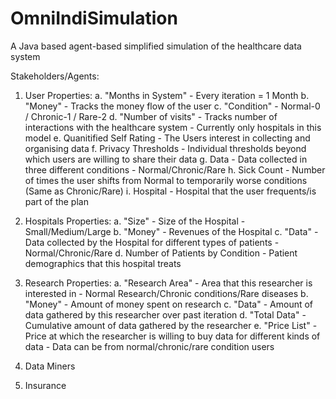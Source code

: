 # OmniIndiSimulation
A Java based agent-based simplified simulation of the healthcare data system

Stakeholders/Agents:
1. User
    Properties:
    a. "Months in System" - Every iteration = 1 Month
    b. "Money" - Tracks the money flow of the user
    c. "Condition" - Normal-0 / Chronic-1 / Rare-2
    d. "Number of visits" - Tracks number of interactions with the healthcare system - Currently only hospitals in this model
    e. Quanitified Self Rating - The Users interest in collecting and organising data
    f. Privacy Thresholds - Individual thresholds beyond which users are willing to share their data
    g. Data - Data collected in three different conditions - Normal/Chronic/Rare
    h. Sick Count - Number of times the user shifts from Normal to temporarily worse conditions (Same as Chronic/Rare)
    i. Hospital - Hospital that the user frequents/is part of the plan

2. Hospitals
    Properties:
    a. "Size" - Size of the Hospital - Small/Medium/Large
    b. "Money" - Revenues of the Hospital
    c. "Data" - Data collected by the Hospital for different types of patients - Normal/Chronic/Rare
    d. Number of Patients by Condition - Patient demographics that this hospital treats

3. Research
    Properties:
    a. "Research Area" - Area that this researcher is interested in - Normal Research/Chronic conditions/Rare diseases
    b. "Money" - Amount of money spent on research
    c. "Data" - Amount of data gathered by this researcher over past iteration
    d. "Total Data" - Cumulative amount of data gathered by the researcher
    e. "Price List" - Price at which the researcher is willing to buy data for different kinds of data - Data can be from normal/chronic/rare condition users


4. Data Miners

5. Insurance
